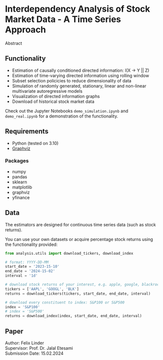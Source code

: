 # Interdependency Analysis of Stock Market Data - A Time Series Approach
Abstract

## Functionality
* Estimation of causally conditioned directed information: I(X -> Y || Z)
* Estimation of time-varying directed information using rolling window
* Subset selection policicies to reduce dimensionality of data
* Simulation of randomly generated, stationary, linear and non-linear multivariate autoregressive models
* Visualization of directed information graphs
* Download of historical stock market data

Check out the Jupyter Notebooks `demo_simulation.ipynb` and `demo_real.ipynb` for a demonstration of the functionality.

## Requirements
* Python (tested on 3.10)
* [Graphviz](https://graphviz.org/)

### Packages
* numpy
* pandas
* sklearn
* matplotlib
* graphviz
* yfinance

## Data
The estimators are designed for continuous time series data (such as stock returns).

You can use your own datasets or acquire percentage stock returns using the functionality provided:

```python 
from analysis.utils import download_tickers, download_index

# format: YYYY-DD-MM
start_date = '2023-15-10' 
end_date = '2024-15-02'
interval = '1d'

# download stock returns of your interest, e.g. apple, google, blackrock
tickers = ['AAPL', 'GOOGL', 'BLK']
returns = download_tickers(tickers, start_date, end_date, interval)

# download every constituent to index: S&P100 or S&P500
index = 'S&P100'
# index = 'S&P500'
returns = download_index(index, start_date, end_date, interval)
```

## Paper
Author: Felix Linder\
Supervisor: Prof. Dr. Jalal Etesami\
Submission Date: 15.02.2024
